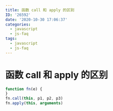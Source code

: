 ```yaml
---
title: 函数 call 和 apply 的区别
ID: '26592'
date: '2020-10-30 17:06:37'
categories:
  - javascript
  - js-faq
tags:
  - javascript
  - js-faq
---
```


# 函数 call 和 apply 的区别

``` js 
function fn(e) {
}
fn.call(this, p1, p2, p3)
fn.apply(this, arguments)
```
 
 
 
 
 
 
